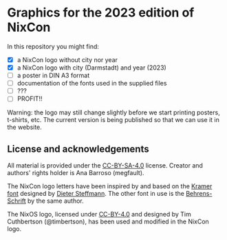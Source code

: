 # Graphics for the 2023 edition of NixCon

In this repository you might find:

- [x] a NixCon logo without city nor year
- [x] a NixCon logo with city (Darmstadt) and year (2023)
- [ ] a poster in DIN A3 format
- [ ] documentation of the fonts used in the supplied files
- [ ] ???
- [ ] PROFIT!!

Warning: the logo may still change slightly before we start printing posters, t-shirts, etc. The current version is being published so that we can use it in the website.

## License and acknowledgements

All material is provided under the [CC-BY-SA-4.0](https://creativecommons.org/licenses/by-sa/4.0/) license. Creator and authors' rights holder is Ana Barroso (megfault).

The NixCon logo letters have been inspired by and based on the [Kramer font](http://moorstation.org/typoasis/designers/steffmann/samples/k/kramer.htm) designed by [Dieter Steffmann](http://www.steffmann.de/wordpress/test-2/typoasis/). The other font in use is the [Behrens-Schrift](http://moorstation.org/typoasis/designers/steffmann/samples/b/behrens.htm) by the same author.

The NixOS logo, licensed under [CC-BY-4.0](https://creativecommons.org/licenses/by/4.0/) and designed by Tim Cuthbertson (@timbertson), has been used and modified in the NixCon logo.
